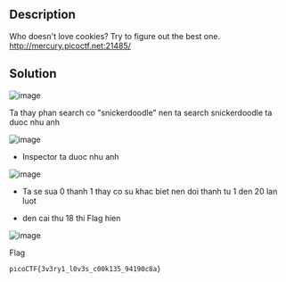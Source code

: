 ## Description

Who doesn't love cookies? Try to figure out the best one. http://mercury.picoctf.net:21485/

## Solution

![image](https://github.com/yeuubonn2k4/Pico/assets/161863346/24562582-41d4-4b0d-a0c3-9ccfba7a183c)

Ta thay phan search co "snickerdoodle" nen ta search snickerdoodle ta duoc nhu anh

![image](https://github.com/yeuubonn2k4/Pico/assets/161863346/7ad561ba-d0bc-425d-9853-8eb0f619b706)

- Inspector ta duoc nhu anh

![image](https://github.com/yeuubonn2k4/Pico/assets/161863346/b7446aea-1398-487b-a6b0-ab29758ba42f)

- Ta se sua 0 thanh 1 thay co su khac biet nen doi thanh tu 1 den 20 lan luot

- den cai thu 18 thi Flag hien

![image](https://github.com/yeuubonn2k4/Pico/assets/161863346/2769c985-daad-4b93-a9f1-d622b05d89fe)

Flag

`
picoCTF{3v3ry1_l0v3s_c00k135_94190c8a}
`
